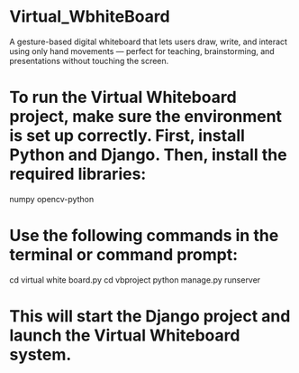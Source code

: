 # Virtual_WbhiteBoard
A gesture-based digital whiteboard that lets users draw, write, and interact using only hand movements — perfect for teaching, brainstorming, and presentations without touching the screen.
# To run the Virtual Whiteboard project, make sure the environment is set up correctly. First, install Python and Django. Then, install the required libraries:
numpy
opencv-python
# Use the following commands in the terminal or command prompt:
cd virtual white board.py
cd vbproject
python manage.py runserver
# This will start the Django project and launch the Virtual Whiteboard system.
